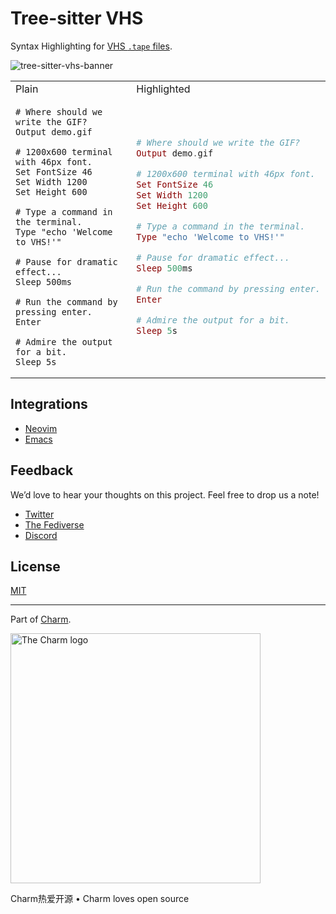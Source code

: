 # Tree-sitter VHS

Syntax Highlighting for [VHS `.tape` files](https://github.com/charmbracelet/vhs).

![tree-sitter-vhs-banner](https://stuff.charm.sh/vhs/tree-sitter-vhs-banner.png)

<table>

<tr>
<td> Plain </td><td> Highlighted </td></tr>
<tr>
<td>

```
# Where should we write the GIF?
Output demo.gif

# 1200x600 terminal with 46px font.
Set FontSize 46
Set Width 1200
Set Height 600

# Type a command in the terminal.
Type "echo 'Welcome to VHS!'"

# Pause for dramatic effect...
Sleep 500ms

# Run the command by pressing enter.
Enter

# Admire the output for a bit.
Sleep 5s
```

</td>
<td>

```elixir
# Where should we write the GIF?
Output demo.gif

# 1200x600 terminal with 46px font.
Set FontSize 46
Set Width 1200
Set Height 600

# Type a command in the terminal.
Type "echo 'Welcome to VHS!'"

# Pause for dramatic effect...
Sleep 500ms

# Run the command by pressing enter.
Enter

# Admire the output for a bit.
Sleep 5s
```

</td>
</tr>
</table>

## Integrations

* [Neovim](https://github.com/nvim-treesitter/nvim-treesitter/blob/master/README.md#adding-parsers)
* [Emacs](https://github.com/emacs-tree-sitter/tree-sitter-langs)

## Feedback

We’d love to hear your thoughts on this project. Feel free to drop us a note!

* [Twitter](https://twitter.com/charmcli)
* [The Fediverse](https://mastodon.social/@charmcli)
* [Discord](https://charm.sh/chat)

## License

[MIT](https://github.com/charmbracelet/vhs/raw/main/LICENSE)

***

Part of [Charm](https://charm.sh).

<a href="https://charm.sh/">
  <img
    alt="The Charm logo"
    width="400"
    src="https://stuff.charm.sh/charm-badge.jpg"
  />
</a>

Charm热爱开源 • Charm loves open source
